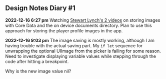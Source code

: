 ## Design Notes Diary #1

**2022-12-16 6:27 pm**
Watching [Stewart Lynch's 2 videos](https://youtu.be/O8L1h1BiO8g) on storing images with Core Data and the on device documents directory. Plan to use this approach for storing the player profile images in the app.

**2022-12-16 9:03 pm**
The image saving is mostly working, although I am having trouble with the actual saving part. My `if let` sequence for unwrapping the optional UIImage from the picker is failing for some reason. Need to investigate displaying variable values while stepping through the code after hitting a breakpoint.

Why is the new image value nil?